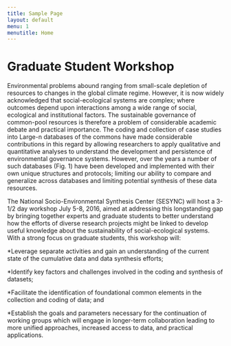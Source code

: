 ```yaml
---
title: Sample Page
layout: default
menu: 1
menutitle: Home
---
```


# Graduate Student Workshop

Environmental problems abound ranging from small-scale depletion of resources to changes in the global 
climate regime.  However, it is now widely acknowledged that social-ecological systems are complex; 
where outcomes depend upon interactions among a wide range of social, ecological and institutional 
factors.  The sustainable governance of common-pool resources is therefore a problem of considerable 
academic debate and practical importance.  The coding and collection of case studies into Large-n 
databases of the commons have made considerable contributions in this regard by allowing researchers to 
apply qualitative and quantitative analyses to understand the development and persistence of 
environmental governance systems.  However, over the years a number of such databases (Fig. 1) have 
been developed and implemented with their own unique structures and protocols; limiting our ability to 
compare and generalize across databases and limiting potential synthesis of these data resources.  

The National Socio-Environmental Synthesis Center (SESYNC) will host a 3-1/2 day workshop July 5-8, 
2016, aimed at addressing this longstanding gap by bringing together experts and graduate students to 
better understand how the efforts of diverse research projects might be linked to develop useful 
knowledge about the sustainability of social-ecological systems. With a strong focus on graduate students, 
this workshop will: 

*Leverage separate activities and gain an understanding of the current state of the cumulative data 
and data synthesis efforts; 

*Identify key factors and challenges involved in the coding and synthesis of datasets; 

*Facilitate the identification of foundational common elements in the collection and coding of 
data; and 

*Establish the goals and parameters necessary for the continuation of working groups which will 
engage in longer-term collaboration leading to more unified approaches, increased access to data, 
and practical applications.

